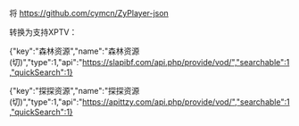 将
https://github.com/cymcn/ZyPlayer-json

 转换为支持XPTV：

{"key":"森林资源","name":"森林资源(切)","type":1,"api":"https://slapibf.com/api.php/provide/vod/","searchable":1,"quickSearch":1}

{"key":"探探资源","name":"探探资源(切)","type":1,"api":"https://apittzy.com/api.php/provide/vod/","searchable":1,"quickSearch":1}

